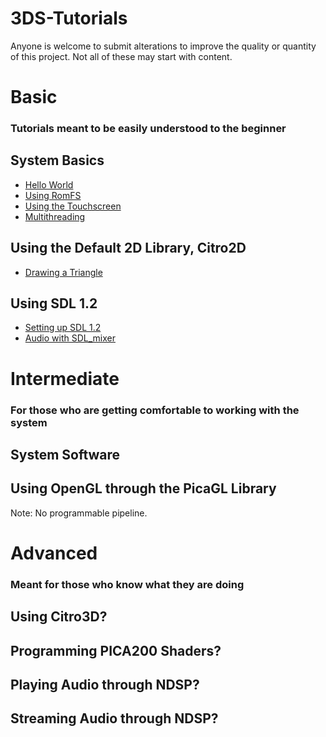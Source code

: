 # 3DS-Tutorials
Anyone is welcome to submit alterations to improve the quality or quantity of this project.
Not all of these may start with content.

# Basic
### Tutorials meant to be easily understood to the beginner

## System Basics
- [Hello World](tutorials/basic/system/hello_world.md)
- [Using RomFS](tutorials/basic/system/using_romfs.md)
- [Using the Touchscreen](tutorials/basic/system/touchscreen.md)
- [Multithreading](tutorials/basic/system/multithreading.md)

## Using the Default 2D Library, Citro2D
- [Drawing a Triangle](tutorials/basic/citro2d/drawing_2d_shapes.md)

## Using SDL 1.2
- [Setting up SDL 1.2](tutorials/basic/sdl/setting_up_sdl.md)
- [Audio with SDL_mixer](tutorials/basic/sdl/audio_with_sdl.md)
# Intermediate
### For those who are getting comfortable to working with the system

## System Software

## Using OpenGL through the PicaGL Library
Note: No programmable pipeline.

# Advanced
### Meant for those who know what they are doing

## Using Citro3D?
## Programming PICA200 Shaders?
## Playing Audio through NDSP?
## Streaming Audio through NDSP?
